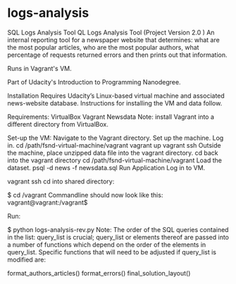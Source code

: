 # logs-analysis
SQL Logs Analysis Tool
QL Logs Analysis Tool (Project Version 2.0 )
An internal reporting tool for a newspaper website that determines: what are the most popular articles, who are the most popular authors, what percentage of requests returned errors and then prints out that information.

Runs in Vagrant's VM.

Part of Udacity's Introduction to Programming Nanodegree.

Installation
Requires Udacity’s Linux-based virtual machine and associated news-website database. Instructions for installing the VM and data follow.

Requirements:
VirtualBox
Vagrant
Newsdata
Note: install Vagrant into a different directory from VirtualBox.

Set-up the VM:
Navigate to the Vagrant directory.
Set up the machine.
Log in.
cd /path/fsnd-virtual-machine/vagrant
vagrant up
vagrant ssh
Outside the machine, place unzipped data file into the vagrant directory.
cd back into the vagrant directory cd /path/fsnd-virtual-machine/vagrant
Load the dataset.
psql -d news -f newsdata.sql
Run Application
Log in to VM.

vagrant ssh
cd into shared directory:

$ cd /vagrant
Commandline should now look like this: vagrant@vagrant:/vagrant$

Run:

$ python logs-analysis-rev.py
Note:
The order of the SQL queries contained in the list: query_list is crucial; query_list or elements thereof are passed into a number of functions which depend on the order of the elements in query_list. Specific functions that will need to be adjusted if query_list is modified are:

format_authors_articles()
format_errors()
final_solution_layout()
